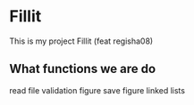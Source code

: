 # Fillit
This is my project Fillit (feat regisha08)
## What functions we are do
read file
validation figure
save figure linked lists

